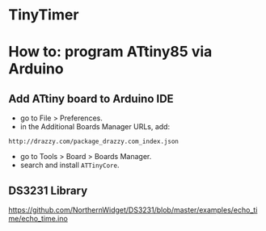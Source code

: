 # TinyTimer

# How to: program ATtiny85 via Arduino

## Add ATtiny board to Arduino IDE

- go to File > Preferences.
- in the Additional Boards Manager URLs, add:
```
http://drazzy.com/package_drazzy.com_index.json
```
- go to Tools > Board > Boards Manager.
- search and install `ATTinyCore`.

## DS3231 Library
https://github.com/NorthernWidget/DS3231/blob/master/examples/echo_time/echo_time.ino